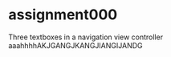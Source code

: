assignment000
=============

Three textboxes in a navigation view controller aaahhhhAKJGANGJKANGJIANGIJANDG
